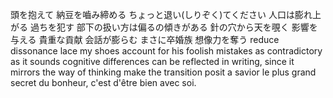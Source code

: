 頭を抱えて
納豆を嚙み締める
ちょっと退い(しりぞく)てください
人口は膨れ上がる
過ちを犯す
部下の扱い方は偏るの傾きがある
針の穴から天を覗く
影響を与える
貴重な貢献
会話が膨らむ
まさに卒婚族
想像力を奪う
reduce dissonance
lace my shoes
account for his foolish mistakes
as contradictory as it sounds
cognitive differences can be reflected in writing, 
since it mirrors the way of thinking
make the transition
posit a savior
le plus grand secret du bonheur, c'est d'être bien avec soi.

